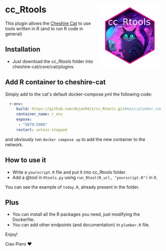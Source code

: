 # cc_Rtools <img src="logo.png" align="right" width="200" height="200" />
This plugin allows the [Cheshire Cat](https://github.com/cheshire-cat-ai/core) to use tools written in R (and to run R code in general)

## Installation

- Just download the cc_Rtools folder into cheshire-cat/core/cat/plugins.
  
## Add R container to cheshire-cat

Simply add to the cat's default docker-compose.yml the following code:

```yaml
  r-env:
     build: https://github.com/dejan94it/cc_Rtools.git#main:plumber_container
     container_name: r_env
     expose:
      - "5079:5000"
     restart: unless-stopped
```
and obviously run ```docker compose up``` to add the new container to the network.

## How to use it

- Write a ```yourscript.R``` file and put it into cc_Rtools folder.
- Add a @tool in ```Rtools.py``` using ```run_Rtool(R_url, "yourscript.R")``` in it.

You can see the example of ```today.R```, already present in the folder.

## Plus
- You can install all the R packages you need, just modifying the Dockerfile.
- You can add other endpoints (and documentation) in ```plumber.R``` file.
  
Enjoy!

Ciao Piero ❤️
